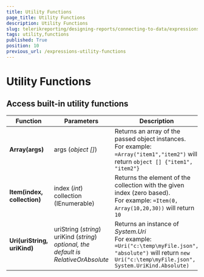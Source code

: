 ```yaml
---
title: Utility Functions
page_title: Utility Functions 
description: Utility Functions
slug: telerikreporting/designing-reports/connecting-to-data/expressions/expressions-reference/functions/utility-functions
tags: utility,functions
published: True
position: 10
previous_url: /expressions-utility-functions
---
```

<style>
table th:first-of-type {
    width: 25%;
}
table th:nth-of-type(2) {
    width: 25%;
}
table th:nth-of-type(3) {
    width: 50%;
}
</style>

# Utility Functions

## Access built-in utility functions

| Function | Parameters | Description |
| ------ | ------ | ------ |
|__Array(args)__|args (_object []_)|Returns an array of the passed object instances.<br/> For example: `=Array("item1","item2")` will return `object [] {"item1", "item2"}`|
|__Item(index, collection)__|index (_int_)<br/>collection (IEnumerable)|Returns the element of the collection with the given index (zero based).<br/> For example: `=Item(0, Array(10,20,30))` will return `10`|
|__Uri(uriString, uriKind)__|uriString (_string_)<br/>uriKind (_string_) *optional, the default is RelativeOrAbsolute* |Returns an instance of *System.Uri* <br/> For example: `=Uri("c:\temp\myFile.json", "absolute")` will return `new Uri("c:\temp\myFile.json", System.UriKind.Absolute)`|
